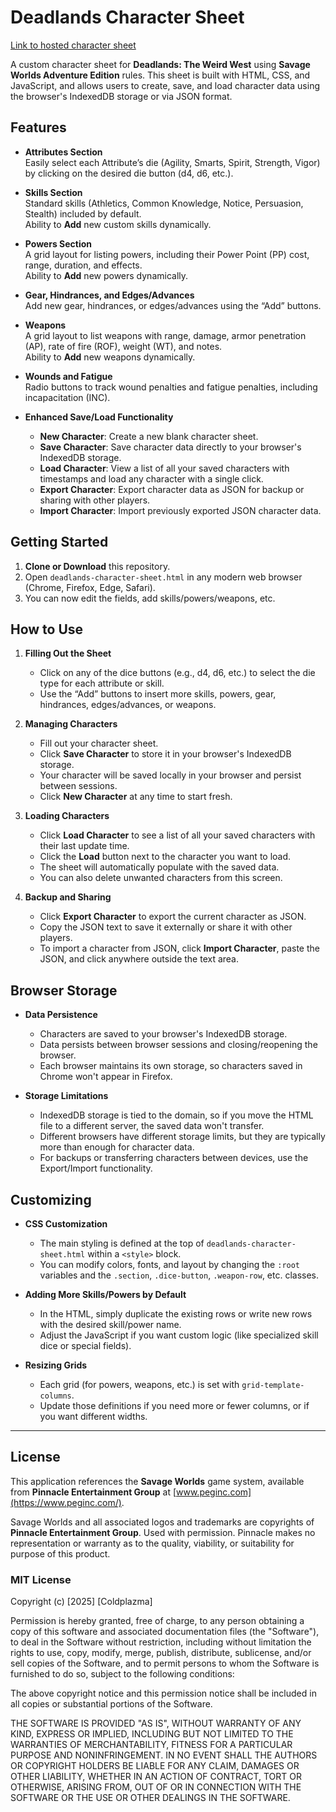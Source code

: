 # Deadlands Character Sheet

[Link to hosted character sheet](https://coldplazma.github.io/Deadlands-sheet/deadlands-character-sheet.html)

A custom character sheet for **Deadlands: The Weird West** using **Savage Worlds Adventure Edition** rules. This sheet is built with HTML, CSS, and JavaScript, and allows users to create, save, and load character data using the browser's IndexedDB storage or via JSON format.

## Features

- **Attributes Section**  
  Easily select each Attribute’s die (Agility, Smarts, Spirit, Strength, Vigor) by clicking on the desired die button (d4, d6, etc.).

- **Skills Section**  
  Standard skills (Athletics, Common Knowledge, Notice, Persuasion, Stealth) included by default.  
  Ability to **Add** new custom skills dynamically.

- **Powers Section**  
  A grid layout for listing powers, including their Power Point (PP) cost, range, duration, and effects.  
  Ability to **Add** new powers dynamically.

- **Gear, Hindrances, and Edges/Advances**  
  Add new gear, hindrances, or edges/advances using the “Add” buttons.

- **Weapons**  
  A grid layout to list weapons with range, damage, armor penetration (AP), rate of fire (ROF), weight (WT), and notes.  
  Ability to **Add** new weapons dynamically.

- **Wounds and Fatigue**  
  Radio buttons to track wound penalties and fatigue penalties, including incapacitation (INC).

- **Enhanced Save/Load Functionality**  
  - **New Character**: Create a new blank character sheet.
  - **Save Character**: Save character data directly to your browser's IndexedDB storage.
  - **Load Character**: View a list of all your saved characters with timestamps and load any character with a single click.
  - **Export Character**: Export character data as JSON for backup or sharing with other players.
  - **Import Character**: Import previously exported JSON character data.

## Getting Started

1. **Clone or Download** this repository.
2. Open `deadlands-character-sheet.html` in any modern web browser (Chrome, Firefox, Edge, Safari).
3. You can now edit the fields, add skills/powers/weapons, etc.

## How to Use

1. **Filling Out the Sheet**  
   - Click on any of the dice buttons (e.g., d4, d6, etc.) to select the die type for each attribute or skill.  
   - Use the “Add” buttons to insert more skills, powers, gear, hindrances, edges/advances, or weapons.

2. **Managing Characters**  
   - Fill out your character sheet.
   - Click **Save Character** to store it in your browser's IndexedDB storage.
   - Your character will be saved locally in your browser and persist between sessions.
   - Click **New Character** at any time to start fresh.
   
3. **Loading Characters**  
   - Click **Load Character** to see a list of all your saved characters with their last update time.
   - Click the **Load** button next to the character you want to load.
   - The sheet will automatically populate with the saved data.
   - You can also delete unwanted characters from this screen.

4. **Backup and Sharing**  
   - Click **Export Character** to export the current character as JSON.
   - Copy the JSON text to save it externally or share it with other players.
   - To import a character from JSON, click **Import Character**, paste the JSON, and click anywhere outside the text area.

## Browser Storage

- **Data Persistence**  
  - Characters are saved to your browser's IndexedDB storage.
  - Data persists between browser sessions and closing/reopening the browser.
  - Each browser maintains its own storage, so characters saved in Chrome won't appear in Firefox.

- **Storage Limitations**  
  - IndexedDB storage is tied to the domain, so if you move the HTML file to a different server, the saved data won't transfer.
  - Different browsers have different storage limits, but they are typically more than enough for character data.
  - For backups or transferring characters between devices, use the Export/Import functionality.

## Customizing

- **CSS Customization**  
  - The main styling is defined at the top of `deadlands-character-sheet.html` within a `<style>` block.  
  - You can modify colors, fonts, and layout by changing the `:root` variables and the `.section`, `.dice-button`, `.weapon-row`, etc. classes.

- **Adding More Skills/Powers by Default**  
  - In the HTML, simply duplicate the existing rows or write new rows with the desired skill/power name.  
  - Adjust the JavaScript if you want custom logic (like specialized skill dice or special fields).

- **Resizing Grids**  
  - Each grid (for powers, weapons, etc.) is set with `grid-template-columns`.  
  - Update those definitions if you need more or fewer columns, or if you want different widths.

---

## License

This application references the **Savage Worlds** game system, available from **Pinnacle Entertainment Group** at [www.peginc.com](https://www.peginc.com/).

Savage Worlds and all associated logos and trademarks are copyrights of **Pinnacle Entertainment Group**. Used with permission. Pinnacle makes no representation or warranty as to the quality, viability, or suitability for purpose of this product.

### MIT License

Copyright (c) [2025] [Coldplazma]

Permission is hereby granted, free of charge, to any person obtaining a copy of this software and associated documentation files (the "Software"), to deal in the Software without restriction, including without limitation the rights to use, copy, modify, merge, publish, distribute, sublicense, and/or sell copies of the Software, and to permit persons to whom the Software is furnished to do so, subject to the following conditions:

The above copyright notice and this permission notice shall be included in all copies or substantial portions of the Software.

THE SOFTWARE IS PROVIDED "AS IS", WITHOUT WARRANTY OF ANY KIND, EXPRESS OR IMPLIED, INCLUDING BUT NOT LIMITED TO THE WARRANTIES OF MERCHANTABILITY, FITNESS FOR A PARTICULAR PURPOSE AND NONINFRINGEMENT. IN NO EVENT SHALL THE AUTHORS OR COPYRIGHT HOLDERS BE LIABLE FOR ANY CLAIM, DAMAGES OR OTHER LIABILITY, WHETHER IN AN ACTION OF CONTRACT, TORT OR OTHERWISE, ARISING FROM, OUT OF OR IN CONNECTION WITH THE SOFTWARE OR THE USE OR OTHER DEALINGS IN THE SOFTWARE.
